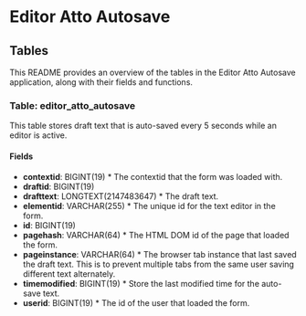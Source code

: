 # Editor Atto Autosave

## Tables

This README provides an overview of the tables in the Editor Atto Autosave application, along with their fields and functions.

### Table: editor_atto_autosave

This table stores draft text that is auto-saved every 5 seconds while an editor is active.

#### Fields

- **contextid**: BIGINT(19) \* The contextid that the form was loaded with.
- **draftid**: BIGINT(19)
- **drafttext**: LONGTEXT(2147483647) \* The draft text.
- **elementid**: VARCHAR(255) \* The unique id for the text editor in the form.
- **id**: BIGINT(19)
- **pagehash**: VARCHAR(64) \* The HTML DOM id of the page that loaded the form.
- **pageinstance**: VARCHAR(64) \* The browser tab instance that last saved the draft text. This is to prevent multiple tabs from the same user saving different text alternately.
- **timemodified**: BIGINT(19) \* Store the last modified time for the auto-save text.
- **userid**: BIGINT(19) \* The id of the user that loaded the form.
